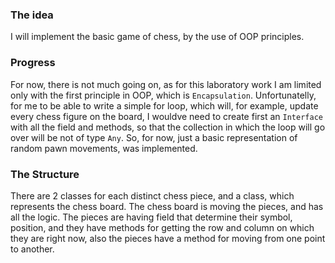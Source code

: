 ### The idea
I will implement the basic game of chess, by the use of OOP principles.

### Progress
For now, there is not much going on, as for this laboratory work I am limited only with the first principle in OOP, which is `Encapsulation`. Unfortunatelly, for me to be able to write a simple for loop, which will, for example, update every chess figure on the board, I wouldve need to create first an `Interface` with all the field and methods, so that the collection in which the loop will go over will be not of type `Any`. 
So, for now, just a basic representation of random pawn movements, was implemented. 

### The Structure
There are 2 classes for each distinct chess piece, and a class, which represents the chess board. The chess board is moving the pieces, and has all the logic.
The pieces are having field that determine their symbol, position, and they have methods for getting the row and column on which they are right now, also the pieces have a method for moving from one point to another. 
